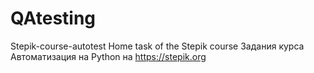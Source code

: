 # QAtesting

Stepik-course-autotest
Home task of the Stepik course
Задания курса Автоматизация на Python на https://stepik.org
